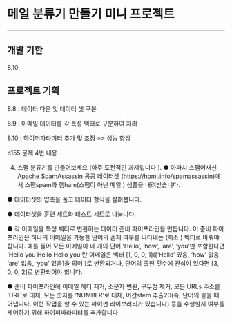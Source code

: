 # 메일 분류기 만들기 미니 프로젝트
---

## 개발 기한
8.10.

## 프로젝트 기획
8.8 : 데이터 다운 잋 데이터 셋 구분

8.9 : 이메일 데이터를 각 특성 백터로 구분하여 처리

8.10 : 하이퍼파라미터 추가 및 조정 => 성능 향상



p155 문제 4번 내용

 4.  스팸 분류기를 만들어보세요 (아주 도전적인 과제입니다 ).
 ●  아파치 스팸어새신Apache SpamAssassin 공공 데이터셋 (https://homl.info/spamassassin)에서 스팸spam과 햄ham(스팸이 아닌 메일 ) 샘플을 내려받습니다.
 
 ●  데이터셋의 압축을 풀고 데이터 형식을 살펴봅니다.
 
 ●  데이터셋을 훈련 세트와 테스트 세트로 나눕니다.
 
 ●  각 이메일을 특성 벡터로 변환하는 데이터 준비 파이프라인을 만듭니다. 이 준비 파이프라인은 하나의 이메일을 가능한 단어의 존재 여부를 나타내는 (희소 ) 벡터로 바꿔야 합니다. 예를 들어 모든 이메일이 네 개의 단어 ‘Hello’, ‘how’, ‘are’, ‘you’만 포함한다면 ‘Hello you Hello Hello you’란 이메일은 벡터 [1, 0, 0, 1]([‘Hello’ 있음, ‘how’ 없음, ‘are’ 없음, ‘you’ 있음]을 의미 )로 변환되거나, 단어의 출현 횟수에 관심이 있다면 [3, 0, 0, 2]로 변환되어야 합니다.

●  준비 파이프라인에 이메일 헤더 제거, 소문자 변환, 구두점 제거, 모든 URLs 주소를 ‘URL’로 대체, 모든 숫자를 ‘NUMBER’로 대체, 어간stem 추출20(즉, 단어의 끝을 떼어냅니다. 이런 작업을 할 수 있는 파이썬 라이브러리가 있습니다) 등을 수행할지 여부를 제어하기 위해 하이퍼파라미터를 추가합니다
